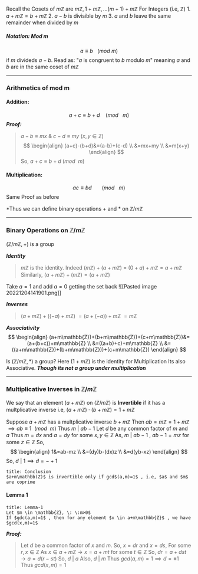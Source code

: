 Recall the Cosets of $m\mathbb{Z}$ are $m\mathbb{Z}, 1+m\mathbb{Z} , \dots (m+1)+m\mathbb{Z}$
For Integers (i.e, $\mathbb{Z}$)
	1. $a+m\mathbb{Z} = b+m\mathbb{Z}$
	2. $a-b$ is divisible by $m$
	3. $a$ and $b$ leave the same remainder when divided by $m$

##### Notation: Mod m

$$a \equiv b \: \: \:(mod \: m )$$
if $m$ divideds $a-b$.
Read as: "$a$ is congruent to $b$ modulo $m$"
meaning $a$ and $b$ are in the same coset of $m\mathbb{Z}$

-------------------------------------

### Arithmetics of mod m

#### Addition:
$$a+c\equiv b+d \: \: \: \: (mod \: \: \: m)$$
***Proof:***
>	$a-b\equiv mx$    &    $c-d \equiv my$ 
>	($x,y \in \mathbb{Z}$)
$$
\begin{align}
(a+c)-(b+d)&=(a-b)+(c-d) \\
&=mx+my \\
&=m(x+y)
\end{align}
$$
>So, $a+c \equiv b+d$  $(mod \: \: m)$


#### Multiplication:
$$
ac \equiv bd \:\:\:\:\:\:\:(mod \: \: \: m)
$$
Same Proof as before

*Thus we can define binary operations + and * on $\mathbb{Z}/m\mathbb{Z}$

-----------------------------
### Binary Operations on $\mathbb{Z}/m\mathbb{Z}$

$(\mathbb{Z}/m\mathbb{Z}, +)$ is a group

***Identity***
   >$m\mathbb{Z}$ is the identity. Indeed 
   >$(m\mathbb{Z})+(a+m\mathbb{Z})$ = $(0+a)+m\mathbb{Z} = a+m\mathbb{Z}$
   >Similarly,
   >	$(a+m\mathbb{Z})+(m\mathbb{Z})= (a+m\mathbb{Z})$
   
Take $a=1$ and add $a=0$ getting the set back 
![[Pasted image 20221204141901.png]]

***Inverses***
>$(a+m\mathbb{Z})+((-a)+m\mathbb{Z})$
>$=(a+(-a))+m\mathbb{Z}$
>$=m\mathbb{Z}$

***Associativity***
$$
\begin{align}
(a+m\mathbb{Z})+(b+m\mathbb{Z})+(c+m\mathbb{Z})&=(a+(b+c))+m\mathbb{Z} \\
&=((a+b)+c)+m\mathbb{Z} \\
&=((a+m\mathbb{Z})+(b+m\mathbb{Z}))+(c+m\mathbb{Z})
\end{align}
$$


Is $(\mathbb{Z}/m\mathbb{Z},*)$ a group?
Here
	$(1+m\mathbb{Z})$ is the identity for Multiplication
	Its also Associative.
***Though its not a group under multiplication***

-------------------------------------------------

### Multiplicative Inverses in $\mathbb{Z}/m\mathbb{Z}$

We say that an element $(a+m\mathbb{Z})$ on $(\mathbb{Z}/m\mathbb{Z})$ is **Invertible** if it has a multplicative inverse 
i.e,
	$(a+m\mathbb{Z})\cdot(b+m\mathbb{Z})=1+m \mathbb{Z}$

Suppose $a+m\mathbb{Z}$ has a multplicative inverse $b+m\mathbb{Z}$
Then
	$ab=m\mathbb{Z}=1+m\mathbb{Z}$
	$\implies ab\equiv 1 \: \: (mod \: \: m)$
Thus $m \: |  \: ab-1$
Let $d$ be any common factor of $m$ and $a$
Thus $m=dx$ and $a=dy$  for some $x,y \in \mathbb{Z}$
As, 
	$m \: | \: ab-1$   ,   $ab-1=mz$   for some $z \in \mathbb{Z}$
So,
$$
\begin{align}
1&=ab-mz \\
&=(dy)b-(dx)z \\
&=d(yb-xz)
\end{align}
$$
So, $d \: | \: 1 \implies d=-+1$

```ad-note
title: Conclusion
$a+m\mathbb(Z)$ is invertible only if gcd$(a,m)=1$ , i.e, $a$ and $m$ are coprime
```


#### Lemma 1

```ad-note
title: Lemma-1
Let $m \in \mathbb{Z}, \: \:m>0$
If $gdc(a,m)=1$ , then for any element $x \in a+m\mathbb{Z}$ , we have $gcd(x,m)=1$
```

***Proof:***
> Let $d$ be a common factor of $x$ and $m$. So, $x=dr$ and $x=ds$, For some $r,x \in \mathbb{Z}$
> As $x \in a+m\mathbb{Z} \rightarrow x=a+mt$   for some $t\in\mathbb{Z}$
> So, $dr=a+dst \rightarrow a=d(r-st)$
> So, $d\:|\:a$ 
> Also, $d\:|\:m$
> Thus $gcd(a,m)=1 \implies d=\pm 1$ 
> Thus $gcd(x,m)=1$

